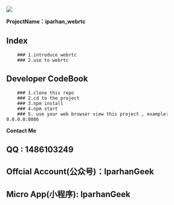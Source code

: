![](https://webrtcstandards.info/wp-content/uploads/2016/02/webrtc-ventures-logo.jpg)


**ProjectName：iparhan_webrtc**          


## Index         
        ### 1.introduce webrtc
        ### 2.use to webrtc              
        
## Developer CodeBook            
        ### 1.clone this repo            
        ### 2.cd to the project          
        ### 3.npm install                        
        ### 4.npm start          
        ### 5. use your web browser view this project , example: 0.0.0.0:8086            
        
**Contact Me**          
## QQ : 1486103249              

## Offcial Account(公众号)：IparhanGeek             
## Micro App(小程序): IparhanGeek          

